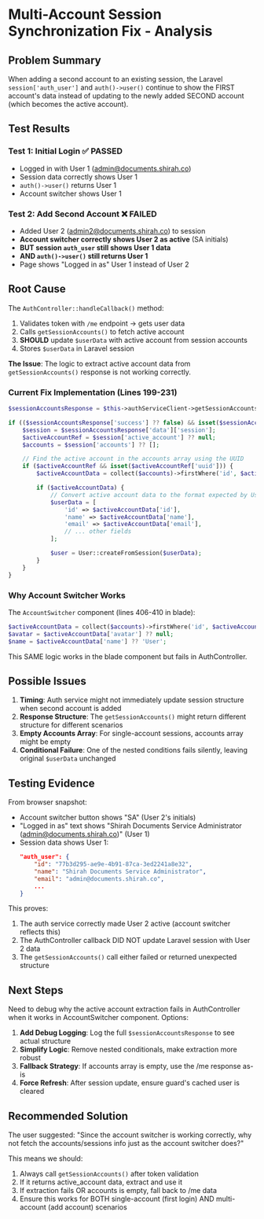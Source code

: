 # Multi-Account Session Synchronization Fix - Analysis

## Problem Summary
When adding a second account to an existing session, the Laravel `session['auth_user']` and `auth()->user()` continue to show the FIRST account's data instead of updating to the newly added SECOND account (which becomes the active account).

## Test Results

### Test 1: Initial Login ✅ PASSED
- Logged in with User 1 (admin@documents.shirah.co)
- Session data correctly shows User 1
- `auth()->user()` returns User 1
- Account switcher shows User 1

### Test 2: Add Second Account ❌ FAILED
- Added User 2 (admin2@documents.shirah.co) to session
- **Account switcher correctly shows User 2 as active** (SA initials)
- **BUT session `auth_user` still shows User 1 data**
- **AND `auth()->user()` still returns User 1**
- Page shows "Logged in as" User 1 instead of User 2

## Root Cause

The `AuthController::handleCallback()` method:

1. Validates token with `/me` endpoint → gets user data
2. Calls `getSessionAccounts()` to fetch active account
3. **SHOULD** update `$userData` with active account from session accounts
4. Stores `$userData` in Laravel session

**The Issue**: The logic to extract active account data from `getSessionAccounts()` response is not working correctly.

### Current Fix Implementation (Lines 199-231)

```php
$sessionAccountsResponse = $this->authServiceClient->getSessionAccounts($authToken);

if (($sessionAccountsResponse['success'] ?? false) && isset($sessionAccountsResponse['data']['session'])) {
    $session = $sessionAccountsResponse['data']['session'];
    $activeAccountRef = $session['active_account'] ?? null;
    $accounts = $session['accounts'] ?? [];

    // Find the active account in the accounts array using the UUID
    if ($activeAccountRef && isset($activeAccountRef['uuid'])) {
        $activeAccountData = collect($accounts)->firstWhere('id', $activeAccountRef['uuid']);

        if ($activeAccountData) {
            // Convert active account data to the format expected by User model
            $userData = [
                'id' => $activeAccountData['id'],
                'name' => $activeAccountData['name'],
                'email' => $activeAccountData['email'],
                // ... other fields
            ];

            $user = User::createFromSession($userData);
        }
    }
}
```

### Why Account Switcher Works

The `AccountSwitcher` component (lines 406-410 in blade):
```php
$activeAccountData = collect($accounts)->firstWhere('id', $activeAccount['uuid']);
$avatar = $activeAccountData['avatar'] ?? null;
$name = $activeAccountData['name'] ?? 'User';
```

This SAME logic works in the blade component but fails in AuthController.

## Possible Issues

1. **Timing**: Auth service might not immediately update session structure when second account is added
2. **Response Structure**: The `getSessionAccounts()` might return different structure for different scenarios
3. **Empty Accounts Array**: For single-account sessions, accounts array might be empty
4. **Conditional Failure**: One of the nested conditions fails silently, leaving original `$userData` unchanged

## Testing Evidence

From browser snapshot:
- Account switcher button shows "SA" (User 2's initials)
- "Logged in as" text shows "Shirah Documents Service Administrator (admin@documents.shirah.co)" (User 1)
- Session data shows User 1:
  ```json
  "auth_user": {
      "id": "77b3d295-ae9e-4b91-87ca-3ed2241a8e32",
      "name": "Shirah Documents Service Administrator",
      "email": "admin@documents.shirah.co",
      ...
  }
  ```

This proves:
1. The auth service correctly made User 2 active (account switcher reflects this)
2. The AuthController callback DID NOT update Laravel session with User 2 data
3. The `getSessionAccounts()` call either failed or returned unexpected structure

## Next Steps

Need to debug why the active account extraction fails in AuthController when it works in AccountSwitcher component. Options:

1. **Add Debug Logging**: Log the full `$sessionAccountsResponse` to see actual structure
2. **Simplify Logic**: Remove nested conditionals, make extraction more robust
3. **Fallback Strategy**: If accounts array is empty, use the /me response as-is
4. **Force Refresh**: After session update, ensure guard's cached user is cleared

## Recommended Solution

The user suggested: "Since the account switcher is working correctly, why not fetch the accounts/sessions info just as the account switcher does?"

This means we should:
1. Always call `getSessionAccounts()` after token validation
2. If it returns active_account data, extract and use it
3. If extraction fails OR accounts is empty, fall back to /me data
4. Ensure this works for BOTH single-account (first login) AND multi-account (add account) scenarios
